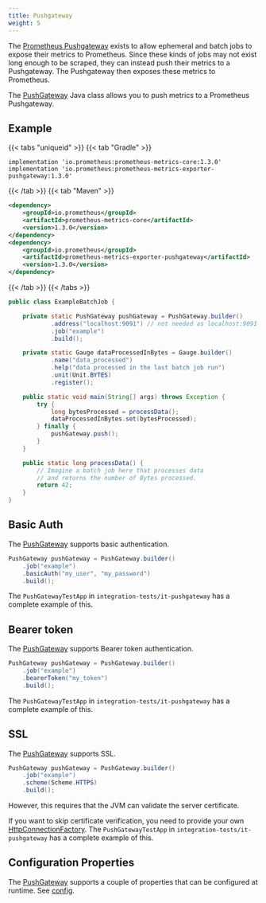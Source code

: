 ```yaml
---
title: Pushgateway
weight: 5
---
```


The [Prometheus Pushgateway](https://github.com/prometheus/pushgateway) exists to allow ephemeral and batch jobs to expose their metrics to Prometheus.
Since these kinds of jobs may not exist long enough to be scraped, they can instead push their metrics to a Pushgateway.
The Pushgateway then exposes these metrics to Prometheus.

The [PushGateway](/client_java/api/io/prometheus/metrics/exporter/pushgateway/PushGateway.html) Java class allows you to push metrics to a Prometheus Pushgateway.

## Example

{{< tabs "uniqueid" >}}
{{< tab "Gradle" >}}

```
implementation 'io.prometheus:prometheus-metrics-core:1.3.0'
implementation 'io.prometheus:prometheus-metrics-exporter-pushgateway:1.3.0'
```

{{< /tab >}}
{{< tab "Maven" >}}

```xml
<dependency>
    <groupId>io.prometheus</groupId>
    <artifactId>prometheus-metrics-core</artifactId>
    <version>1.3.0</version>
</dependency>
<dependency>
    <groupId>io.prometheus</groupId>
    <artifactId>prometheus-metrics-exporter-pushgateway</artifactId>
    <version>1.3.0</version>
</dependency>
```

{{< /tab >}}
{{< /tabs >}}

```java
public class ExampleBatchJob {

    private static PushGateway pushGateway = PushGateway.builder()
            .address("localhost:9091") // not needed as localhost:9091 is the default
            .job("example")
            .build();

    private static Gauge dataProcessedInBytes = Gauge.builder()
            .name("data_processed")
            .help("data processed in the last batch job run")
            .unit(Unit.BYTES)
            .register();

    public static void main(String[] args) throws Exception {
        try {
            long bytesProcessed = processData();
            dataProcessedInBytes.set(bytesProcessed);
        } finally {
            pushGateway.push();
        }
    }

    public static long processData() {
        // Imagine a batch job here that processes data
        // and returns the number of Bytes processed.
        return 42;
    }
}
```

## Basic Auth

The [PushGateway](/client_java/api/io/prometheus/metrics/exporter/pushgateway/PushGateway.html) supports basic authentication.

```java
PushGateway pushGateway = PushGateway.builder()
    .job("example")
    .basicAuth("my_user", "my_password")
    .build();
```

The `PushGatewayTestApp` in `integration-tests/it-pushgateway` has a complete example of this.

## Bearer token

The [PushGateway](/client_java/api/io/prometheus/metrics/exporter/pushgateway/PushGateway.html) supports Bearer token authentication.

```java
PushGateway pushGateway = PushGateway.builder()
    .job("example")
    .bearerToken("my_token")
    .build();
```

The `PushGatewayTestApp` in `integration-tests/it-pushgateway` has a complete example of this.

## SSL

The [PushGateway](/client_java/api/io/prometheus/metrics/exporter/pushgateway/PushGateway.html) supports SSL.

```java
PushGateway pushGateway = PushGateway.builder()
    .job("example")
    .scheme(Scheme.HTTPS)
    .build();
```

However, this requires that the JVM can validate the server certificate.

If you want to skip certificate verification, you need to provide your own [HttpConnectionFactory](/client_java/api/io/prometheus/metrics/exporter/pushgateway/HttpConnectionFactory.html).
The `PushGatewayTestApp` in `integration-tests/it-pushgateway` has a complete example of this.

## Configuration Properties

The [PushGateway](/client_java/api/io/prometheus/metrics/exporter/pushgateway/PushGateway.html) supports a couple of properties that can be configured at runtime. See [config](../config/config.md).
